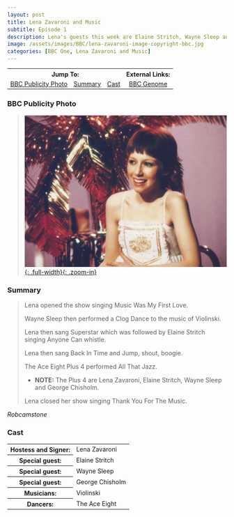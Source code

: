 ```yaml
---
layout: post
title: Lena Zavaroni and Music
subtitle: Episode 1
description: Lena's guests this week are Elaine Stritch, Wayne Sleep and George Chisholm. Click on link for more details.
image: /assets/images/BBC/lena-zavaroni-image-copyright-bbc.jpg
categories: [BBC One, Lena Zavaroni and Music]
---
```


<table>
<tr align="center">
<th colspan="3">Jump To:</th>
<th>External Links:</th>
</tr>

<tr align="center">
<td><a href="#bbc-publicity-photo">BBC Publicity Photo</a></td>
<td><a href="#summary">Summary</a></td>
<td><a href="#cast">Cast</a></td>
<td><a href="https://genome.ch.bbc.co.uk/bbcc524f56e547739285b19c15f5bcb0">BBC Genome</a></td>
</tr>
</table>

### BBC Publicity Photo
> [![BBC Publicity Photo of Lena Zavaroni for her TV show Lena Zavaroni and Music](/assets/images/BBC/lena-zavaroni-image-copyright-bbc.jpg){: .full-width}{: .zoom-in}](/assets/images/BBC/lena-zavaroni-image-copyright-bbc.jpg)

### Summary
> Lena opened the show singing Music Was My First Love.
>
> Wayne Sleep then performed a Clog Dance to the music of Violinski.
>
> Lena then sang Superstar which was followed by Elaine Stritch singing Anyone Can whistle.
>
> Lena then sang Back In Time and Jump, shout, boogie.
>
> The Ace Eight Plus 4 performed All That Jazz.
> * **NOTE:** The Plus 4 are Lena Zavaroni, Elaine Stritch, Wayne Sleep and George Chisholm.
>
> Lena closed her show singing Thank You For The Music.

<cite>Robcamstone</cite>

### Cast
<table>
<tr><th>Hostess and Signer:</th><td>Lena Zavaroni</td></tr>
<tr><th>Special guest:</th><td>Elaine Stritch</td></tr>
<tr><th>Special guest:</th><td>Wayne Sleep</td></tr>
<tr><th>Special guest:</th><td>George Chisholm</td></tr>
<tr><th>Musicians:</th><td>Violinski</td></tr>
<tr><th>Dancers:</th><td>The Ace Eight</td></tr>
</table>

